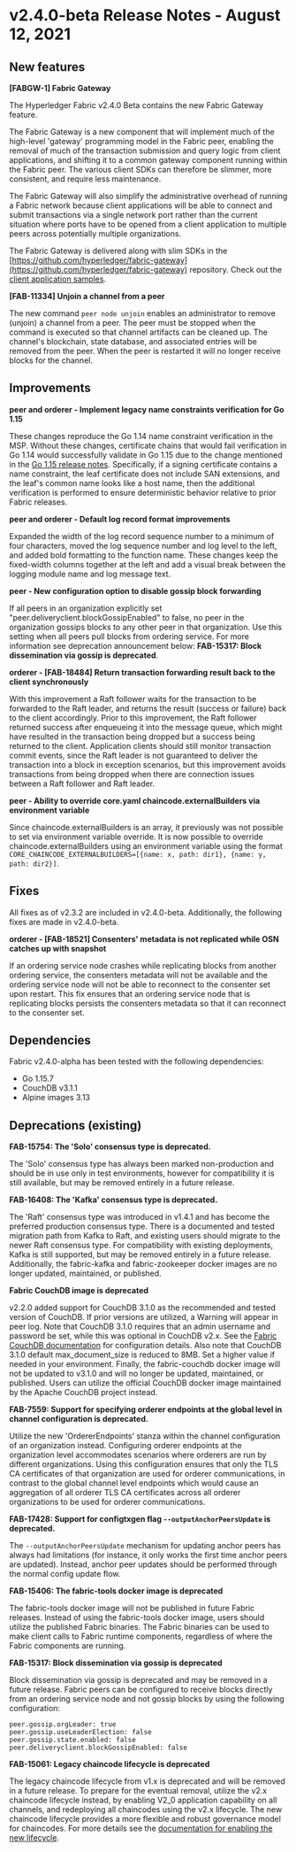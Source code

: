 v2.4.0-beta Release Notes - August 12, 2021
===========================================

New features
------------

**[FABGW-1] Fabric Gateway**

The Hyperledger Fabric v2.4.0 Beta contains the new Fabric Gateway feature.

The Fabric Gateway is a new component that will implement much of the high-level 'gateway' programming model in the Fabric peer,
enabling the removal of much of the transaction submission and query logic from client applications, and shifting it to a common gateway component running within the Fabric peer.
The various client SDKs can therefore be slimmer, more consistent, and require less maintenance.

The Fabric Gateway will also simplify the administrative overhead of running a Fabric network because client applications
will be able to connect and submit transactions via a single network port rather than the current situation where ports
have to be opened from a client application to multiple peers across potentially multiple organizations.

The Fabric Gateway is delivered along with slim SDKs in the [https://github.com/hyperledger/fabric-gateway](https://github.com/hyperledger/fabric-gateway) repository.
Check out the [client application samples](https://github.com/hyperledger/fabric-gateway/tree/main/samples).

**[FAB-11334] Unjoin a channel from a peer**

The new command `peer node unjoin` enables an administrator to remove (unjoin) a channel from a peer.
The peer must be stopped when the command is executed so that channel artifacts can be cleaned up.
The channel's blockchain, state database, and associated entries will be removed from the peer.
When the peer is restarted it will no longer receive blocks for the channel.

Improvements
------------

**peer and orderer - Implement legacy name constraints verification for Go 1.15**

These changes reproduce the Go 1.14 name constraint verification in the MSP.
Without these changes, certificate chains that would fail verification in Go 1.14 would
successfully validate in Go 1.15 due to the change mentioned in the [Go 1.15 release notes](https://golang.org/doc/go1.15#commonname).
Specifically, if a signing certificate contains a name constraint, the leaf certificate
does not include SAN extensions, and the leaf's common name looks like a host name,
then the additional verification is performed to ensure deterministic behavior relative
to prior Fabric releases.

**peer and orderer - Default log record format improvements**

Expanded the width of the log record sequence number to a minimum of four characters,
moved the log sequence number and log level to the left,
and added bold formatting to the function name.
These changes keep the fixed-width columns together at the left
and add a visual break between the logging module name and log message text.

**peer - New configuration option to disable gossip block forwarding**

If all peers in an organization explicitly set "peer.deliveryclient.blockGossipEnabled" to false,
no peer in the organization gossips blocks to any other peer in that organization.
Use this setting when all peers pull blocks from ordering service. For more
information see deprecation announcement below: **FAB-15317: Block dissemination via gossip is deprecated**.

**orderer - [FAB-18484] Return transaction forwarding result back to the client synchronously**

With this improvement a Raft follower waits for the transaction to be forwarded to the Raft leader,
and returns the result (success or failure) back to the client accordingly.
Prior to this improvement, the Raft follower returned success after enqueueing it into the message queue,
which might have resulted in the transaction being dropped but a success being returned to the client.
Application clients should still monitor transaction commit events, since the Raft leader is not guaranteed
to deliver the transaction into a block in exception scenarios, but this improvement avoids
transactions from being dropped when there are connection issues between a Raft follower and Raft leader.

**peer - Ability to override core.yaml chaincode.externalBuilders via environment variable**

Since chaincode.externalBuilders is an array, it previously was not possible to set via environment variable override.
It is now possible to override chaincode.externalBuilders using an environment variable
using the format `CORE_CHAINCODE_EXTERNALBUILDERS=[{name: x, path: dir1}, {name: y, path: dir2}]`.


Fixes
-----
All fixes as of v2.3.2 are included in v2.4.0-beta. Additionally, the following fixes are made in v2.4.0-beta.

**orderer - [FAB-18521] Consenters' metadata is not replicated while OSN catches up with snapshot**

If an ordering service node crashes while replicating blocks from another ordering service,
the consenters metadata will not be available and the ordering service node will not be
able to reconnect to the consenter set upon restart. This fix ensures that an ordering
service node that is replicating blocks persists the consenters metadata so that it
can reconnect to the consenter set.


Dependencies
------------
Fabric v2.4.0-alpha has been tested with the following dependencies:
* Go 1.15.7
* CouchDB v3.1.1
* Alpine images 3.13

Deprecations (existing)
-----------------------

**FAB-15754: The 'Solo' consensus type is deprecated.**

The 'Solo' consensus type has always been marked non-production and should be in
use only in test environments, however for compatibility it is still available,
but may be removed entirely in a future release.

**FAB-16408: The 'Kafka' consensus type is deprecated.**

The 'Raft' consensus type was introduced in v1.4.1 and has become the preferred
production consensus type.  There is a documented and tested migration path from
Kafka to Raft, and existing users should migrate to the newer Raft consensus type.
For compatibility with existing deployments, Kafka is still supported,
but may be removed entirely in a future release.
Additionally, the fabric-kafka and fabric-zookeeper docker images are no longer updated, maintained, or published.

**Fabric CouchDB image is deprecated**

v2.2.0 added support for CouchDB 3.1.0 as the recommended and tested version of CouchDB.
If prior versions are utilized, a Warning will appear in peer log.
Note that CouchDB 3.1.0 requires that an admin username and password be set,
while this was optional in CouchDB v2.x. See the
[Fabric CouchDB documentation](https://hyperledger-fabric.readthedocs.io/en/v2.2.0/couchdb_as_state_database.html#couchdb-configuration)
for configuration details.
Also note that CouchDB 3.1.0 default max_document_size is reduced to 8MB. Set a higher value if needed in your environment.
Finally, the fabric-couchdb docker image will not be updated to v3.1.0 and will no longer be updated, maintained, or published.
Users can utilize the official CouchDB docker image maintained by the Apache CouchDB project instead.

**FAB-7559: Support for specifying orderer endpoints at the global level in channel configuration is deprecated.**

Utilize the new 'OrdererEndpoints' stanza within the channel configuration of an organization instead.
Configuring orderer endpoints at the organization level accommodates
scenarios where orderers are run by different organizations. Using
this configuration ensures that only the TLS CA certificates of that organization
are used for orderer communications, in contrast to the global channel level endpoints which
would cause an aggregation of all orderer TLS CA certificates across
all orderer organizations to be used for orderer communications.

**FAB-17428: Support for configtxgen flag `--outputAnchorPeersUpdate` is deprecated.**

The `--outputAnchorPeersUpdate` mechanism for updating anchor peers has always had
limitations (for instance, it only works the first time anchor peers are updated).
Instead, anchor peer updates should be performed through the normal config update flow.

**FAB-15406: The fabric-tools docker image is deprecated**

The fabric-tools docker image will not be published in future Fabric releases.
Instead of using the fabric-tools docker image, users should utilize the
published Fabric binaries. The Fabric binaries can be used to make client calls
to Fabric runtime components, regardless of where the Fabric components are running.

**FAB-15317: Block dissemination via gossip is deprecated**

Block dissemination via gossip is deprecated and may be removed in a future release.
Fabric peers can be configured to receive blocks directly from an ordering service
node and not gossip blocks by using the following configuration:
```
peer.gossip.orgLeader: true
peer.gossip.useLeaderElection: false
peer.gossip.state.enabled: false
peer.deliveryclient.blockGossipEnabled: false
```

**FAB-15061: Legacy chaincode lifecycle is deprecated**

The legacy chaincode lifecycle from v1.x is deprecated and will be removed
in a future release. To prepare for the eventual removal, utilize the v2.x
chaincode lifecycle instead, by enabling V2_0 application capability on all
channels, and redeploying all chaincodes using the v2.x lifecycle. The new
chaincode lifecycle provides a more flexible and robust governance model
for chaincodes. For more details see the
[documentation for enabling the new lifecycle](https://hyperledger-fabric.readthedocs.io/en/release-2.2/enable_cc_lifecycle.html).
